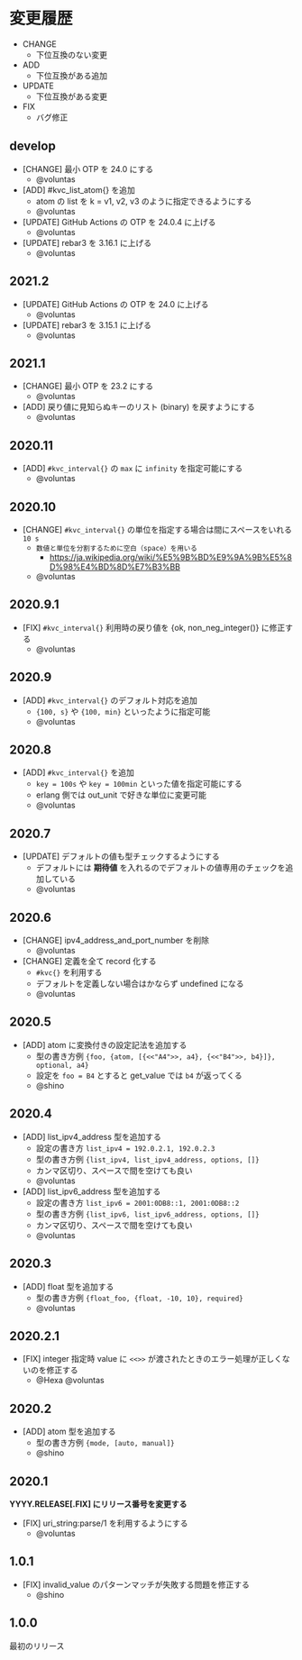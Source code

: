 # 変更履歴

- CHANGE
    - 下位互換のない変更
- ADD
    - 下位互換がある追加
- UPDATE
    - 下位互換がある変更
- FIX
    - バグ修正


## develop

- [CHANGE] 最小 OTP を 24.0 にする
    - @voluntas
- [ADD] #kvc_list_atom{} を追加
    - atom の list を k = v1, v2, v3 のように指定できるようにする
    - @voluntas
- [UPDATE] GitHub Actions の OTP を 24.0.4 に上げる
    - @voluntas
- [UPDATE] rebar3 を 3.16.1 に上げる
    - @voluntas


## 2021.2

- [UPDATE] GitHub Actions の OTP を 24.0 に上げる
    - @voluntas
- [UPDATE] rebar3 を 3.15.1 に上げる
    - @voluntas

## 2021.1

- [CHANGE] 最小 OTP を 23.2 にする
    - @voluntas
- [ADD] 戻り値に見知らぬキーのリスト (binary) を戻すようにする
    - @voluntas

## 2020.11

- [ADD] `#kvc_interval{}` の `max` に `infinity` を指定可能にする
    - @voluntas

## 2020.10

- [CHANGE] `#kvc_interval{}` の単位を指定する場合は間にスペースをいれる ``10 s``
    - ``数値と単位を分割するために空白（space）を用いる``
        - https://ja.wikipedia.org/wiki/%E5%9B%BD%E9%9A%9B%E5%8D%98%E4%BD%8D%E7%B3%BB
    - @voluntas

## 2020.9.1

- [FIX] `#kvc_interval{}` 利用時の戻り値を {ok, non_neg_integer()} に修正する
    - @voluntas

## 2020.9

- [ADD] `#kvc_interval{}` のデフォルト対応を追加
    - `{100, s}` や `{100, min}` といったように指定可能
    - @voluntas

## 2020.8

- [ADD] `#kvc_interval{}` を追加
    - `key = 100s` や `key = 100min` といった値を指定可能にする
    - erlang 側では out_unit で好きな単位に変更可能
    - @voluntas

## 2020.7

- [UPDATE] デフォルトの値も型チェックするようにする
    - デフォルトには **期待値** を入れるのでデフォルトの値専用のチェックを追加している
    - @voluntas

## 2020.6

- [CHANGE] ipv4_address_and_port_number を削除
    - @voluntas
- [CHANGE] 定義を全て record 化する
    - `#kvc{}` を利用する
    - デフォルトを定義しない場合はかならず undefined になる
    - @voluntas

## 2020.5

- [ADD] atom に変換付きの設定記法を追加する
    - 型の書き方例 `{foo, {atom, [{<<"A4">>, a4}, {<<"B4">>, b4}]}, optional, a4}`
    - 設定を `foo = B4` とすると get_value では `b4` が返ってくる
    - @shino

## 2020.4

- [ADD] list_ipv4_address 型を追加する
    - 設定の書き方 `list_ipv4 = 192.0.2.1, 192.0.2.3`
    - 型の書き方例 `{list_ipv4, list_ipv4_address, options, []}`
    - カンマ区切り、スペースで間を空けても良い
    - @voluntas
- [ADD] list_ipv6_address 型を追加する
    - 設定の書き方 `list_ipv6 = 2001:0DB8::1, 2001:0DB8::2`
    - 型の書き方例 `{list_ipv6, list_ipv6_address, options, []}`
    - カンマ区切り、スペースで間を空けても良い
    - @voluntas

## 2020.3

- [ADD] float 型を追加する
    - 型の書き方例 `{float_foo, {float, -10, 10}, required}`
    - @voluntas

## 2020.2.1

- [FIX] integer 指定時 value に `<<>>`  が渡されたときのエラー処理が正しくないのを修正する
    - @Hexa @voluntas

## 2020.2

- [ADD] atom 型を追加する
    - 型の書き方例 `{mode, [auto, manual]}`
    - @shino

## 2020.1

**YYYY.RELEASE[.FIX] にリリース番号を変更する**

- [FIX] uri_string:parse/1 を利用するようにする
    - @voluntas

## 1.0.1

- [FIX] invalid_value のパターンマッチが失敗する問題を修正する
    - @shino

## 1.0.0

最初のリリース

